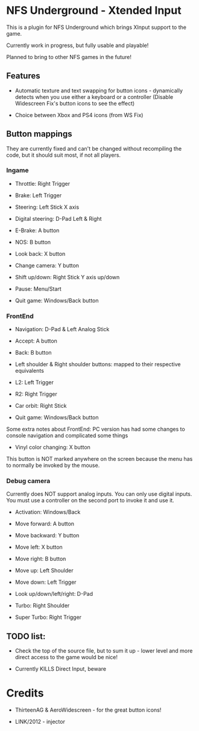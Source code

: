 # NFS Underground - Xtended Input

This is a plugin for NFS Underground which brings XInput support to the game.

Currently work in progress, but fully usable and playable!

Planned to bring to other NFS games in the future!

## Features

- Automatic texture and text swapping for button icons - dynamically detects when you use either a keyboard or a controller (Disable Widescreen Fix's button icons to see the effect)

- Choice between Xbox and PS4 icons (from WS Fix)

## Button mappings

They are currently fixed and can't be changed without recompiling the code, but it should suit most, if not all players.

### Ingame

- Throttle: Right Trigger

- Brake: Left Trigger

- Steering: Left Stick X axis

- Digital steering: D-Pad Left & Right

- E-Brake: A button

- NOS: B button

- Look back: X button

- Change camera: Y button

- Shift up/down: Right Stick Y axis up/down

- Pause: Menu/Start

- Quit game: Windows/Back button

### FrontEnd

- Navigation: D-Pad & Left Analog Stick

- Accept: A button

- Back: B button

- Left shoulder & Right shoulder buttons: mapped to their respective equivalents

- L2: Left Trigger

- R2: Right Trigger

- Car orbit: Right Stick

- Quit game: Windows/Back button

Some extra notes about FrontEnd: PC version has had some changes to console navigation and complicated some things

- Vinyl color changing: X button

This button is NOT marked anywhere on the screen because the menu has to normally be invoked by the mouse.

### Debug camera

Currently does NOT support analog inputs. You can only use digital inputs. You must use a controller on the second port to invoke it and use it.

- Activation: Windows/Back

- Move forward: A button

- Move backward: Y button

- Move left: X button

- Move right: B button

- Move up: Left Shoulder

- Move down: Left Trigger

- Look up/down/left/right: D-Pad

- Turbo: Right Shoulder

- Super Turbo: Right Trigger

## TODO list:

- Check the top of the source file, but to sum it up - lower level and more direct access to the game would be nice!

- Currently KILLS Direct Input, beware

# Credits

- ThirteenAG & AeroWidescreen - for the great button icons!

- LINK/2012 - injector
